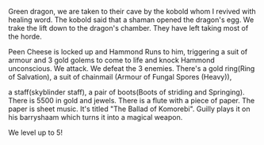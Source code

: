 Green dragon, we are taken to their cave by the kobold whom I revived with healing word. The kobold said that a shaman opened the dragon's egg. We trake the lift down to the dragon's chamber. They have left taking most of the horde. 

Peen Cheese is locked up and Hammond Runs to him, triggering a suit of armour and 3 gold golems to come to life and knock Hammond unconscious. We attack. We defeat the 3 enemies. There's a gold ring(Ring of Salvation), a suit of chainmail (Armour of Fungal Spores (Heavy)), 

a staff(skyblinder staff), a pair of boots(Boots of striding and Springing). There is 5500 in gold and jewels. There is a flute with a piece of paper. The paper is sheet music. It's titled "The Ballad of Komorebi". Guilly plays it on his barryshaam which turns it into a magical weapon.

We level up to 5! 